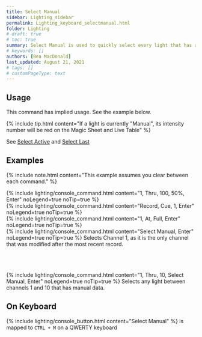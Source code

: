 ```yaml
---
title: Select Manual
sidebar: Lighting_sidebar
permalink: Lighting_keyboard_selectmanual.html
folder: Lighting
# draft: true
# toc: true
summary: Select Manual is used to quickly select every light that has a manually set (ie, not recorded) value
# keywords: []
authors: [Bea MacDonald]
last_updated: August 21, 2021
# tags: []
# customPageType: text
---
```


## Usage
This command has implied usage. See the example below.

{% include tip.html content="If a light is currently \"Manual\", its intensity number will be red on the Magic Sheet and Live Table" %}


See [Select Active](./Lighting_keyboard_selectactive) and [Select Last](./Lighting_keyboard_selectlast)

## Examples
{% include note.html content="This example assumes you clear between each command." %}

{% include lighting/console_command.html content="1, Thru, 100, 50%, Enter" noLegend=true noTip=true %}
<br>
{% include lighting/console_command.html content="Record, Cue, 1, Enter" noLegend=true noTip=true %}
<br>
{% include lighting/console_command.html content="1, At, Full, Enter" noLegend=true noTip=true %}
<br>
{% include lighting/console_command.html content="Select Manual, Enter" noLegend=true noTip=true %}
Selects Channel 1, as it is the only channel that was modified after the most recent record.

<br><br><br>
{% include lighting/console_command.html content="1, Thru, 10, Select Manual, Enter" noLegend=true noTip=true %}
Selects any light between channels 1 and 10 that has manual data.

## On Keyboard
{% include lighting/console_button.html content="Select Manual" %} is mapped to `CTRL + M` on a QWERTY keyboard